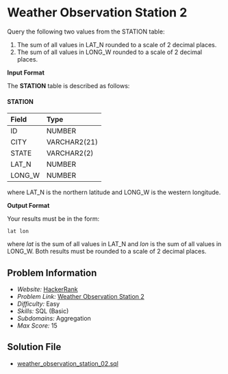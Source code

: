 # Weather Observation Station 2

Query the following two values from the STATION table:

1. The sum of all values in LAT_N rounded to a scale of 2 decimal places.
2. The sum of all values in LONG_W rounded to a scale of 2 decimal places.

**Input Format**

The **STATION** table is described as follows:

#### STATION

| Field     | Type          |
|:----------|:--------------|
| ID        | NUMBER        |
| CITY      | VARCHAR2(21)  |
| STATE     | VARCHAR2(2)   |
| LAT_N     | NUMBER        |
| LONG_W    | NUMBER        |

where LAT_N is the northern latitude and LONG_W is the western longitude.

**Output Format**

Your results must be in the form:

```
lat lon
```

where  *lat* is the sum of all values in LAT_N and *lon* is the sum of all values in LONG_W. Both results must be rounded to a scale of 2 decimal places.

## Problem Information

- *Website:* [HackerRank](https://www.hackerrank.com/)
- *Problem Link:* [Weather Observation Station 2](https://www.hackerrank.com/challenges/weather-observation-station-2/problem)
- *Difficulty:* Easy
- *Skills:* SQL (Basic)
- *Subdomains:* Aggregation
- *Max Score:* 15

## Solution File

- [weather_observation_station_02.sql]()